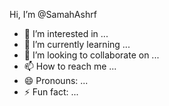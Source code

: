  Hi, I’m @SamahAshrf
- 👀 I’m interested in ...
- 🌱 I’m currently learning ...
- 💞️ I’m looking to collaborate on ...
- 📫 How to reach me ...
- 😄 Pronouns: ...
- ⚡ Fun fact: ...

<!---print(1111)


SamahAshrf/SamahAshrf is a ✨ special ✨ repository because its `README.md` (this file) appears on your GitHub profile.
You can click the Preview link to take a look at your changes.
--->

